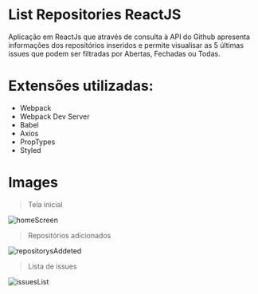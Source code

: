 # List Repositories ReactJS

Aplicação em ReactJs que através de consulta à API do Github apresenta informações dos repositórios inseridos e permite visualisar as 5 últimas issues que podem ser filtradas por Abertas, Fechadas ou Todas.

# Extensões utilizadas:
- Webpack
- Webpack Dev Server
- Babel
- Axios
- PropTypes
- Styled

# Images

> Tela inicial

![homeScreen](https://user-images.githubusercontent.com/15129047/66518610-fb745580-eabb-11e9-9288-b5725a021ad4.png)

> Repositórios adicionados

![repositorysAddeted](https://user-images.githubusercontent.com/15129047/66518605-fadbbf00-eabb-11e9-901b-799f1d8eda9a.png)

> Lista de issues

![issuesList](https://user-images.githubusercontent.com/15129047/66518609-fb745580-eabb-11e9-9ef0-50902afe1a8a.png)
